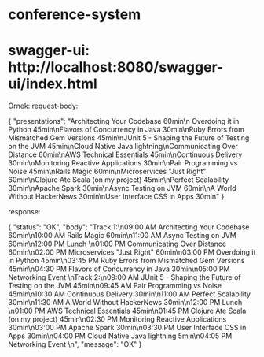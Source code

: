 # conference-system

# swagger-ui: http://localhost:8080/swagger-ui/index.html

Örnek: 
request-body:

{
  "presentations": "Architecting Your Codebase 60min\n Overdoing it in Python 45min\nFlavors of Concurrency in Java 30min\nRuby Errors from Mismatched Gem Versions 45min\nJUnit 5 - Shaping the Future of Testing on the JVM 45min\nCloud Native Java lightning\nCommunicating Over Distance 60min\nAWS Technical Essentials 45min\nContinuous Delivery 30min\nMonitoring Reactive Applications 30min\nPair Programming vs Noise 45min\nRails Magic 60min\nMicroservices \"Just Right\" 60min\nClojure Ate Scala (on my project) 45min\nPerfect Scalability 30min\nApache Spark 30min\nAsync Testing on JVM 60min\nA World Without HackerNews 30min\nUser Interface CSS in Apps 30min"
}

response:

{
  "status": "OK",
  "body": "Track 1:\n09:00 AM Architecting Your Codebase  60min\n10:00 AM Rails Magic  60min\n11:00 AM Async Testing on JVM  60min\n12:00 PM Lunch \n01:00 PM Communicating Over Distance  60min\n02:00 PM Microservices \"Just Right\"  60min\n03:00 PM  Overdoing it in Python  45min\n03:45 PM Ruby Errors from Mismatched Gem Versions  45min\n04:30 PM Flavors of Concurrency in Java  30min\n05:00 PM Networking Event \nTrack 2:\n09:00 AM JUnit 5 - Shaping the Future of Testing on the JVM  45min\n09:45 AM Pair Programming vs Noise  45min\n10:30 AM Continuous Delivery  30min\n11:00 AM Perfect Scalability  30min\n11:30 AM A World Without HackerNews  30min\n12:00 PM Lunch \n01:00 PM AWS Technical Essentials  45min\n01:45 PM Clojure Ate Scala (on my project)  45min\n02:30 PM Monitoring Reactive Applications  30min\n03:00 PM Apache Spark  30min\n03:30 PM User Interface CSS in Apps  30min\n04:00 PM Cloud Native Java lightning 5min\n04:05 PM Networking Event \n",
  "message": "OK"
}